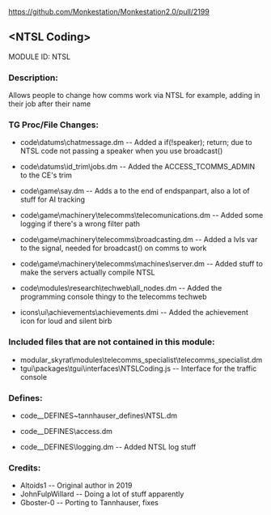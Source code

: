 https://github.com/Monkestation/Monkestation2.0/pull/2199

## \<NTSL Coding>

MODULE ID: NTSL

### Description:

Allows people to change how comms work via NTSL
for example, adding in their job after their name

### TG Proc/File Changes:

- code\datums\chatmessage.dm -- Added a if(!speaker); return; due to NTSL code not passing a speaker when you use broadcast()
- code\datums\id_trim\jobs.dm -- Added the ACCESS_TCOMMS_ADMIN to the CE's trim

- code\game\say.dm -- Adds a </a> to the end of endspanpart, also a lot of stuff for AI tracking
- code\game\machinery\telecomms\telecomunications.dm -- Added some logging if there's a wrong filter path
- code\game\machinery\telecomms\broadcasting.dm -- Added a lvls var to the signal, needed for broadcast() on comms to work
- code\game\machinery\telecomms\machines\server.dm -- Added stuff to make the servers actually compile NTSL

- code\modules\research\techweb\all_nodes.dm -- Added the programming console thingy to the telecomms techweb

- icons\ui\achievements\achievements.dmi -- Added the achievement icon for loud and silent birb

### Included files that are not contained in this module:

- modular_skyrat\modules\telecomms_specialist\telecomms_specialist.dm
- tgui\packages\tgui\interfaces\NTSLCoding.js -- Interface for the traffic console

### Defines:

- code\__DEFINES\~tannhauser_defines\NTSL.dm

- code\__DEFINES\access.dm
- code\__DEFINES\logging.dm -- Added NTSL log stuff

### Credits:

- Altoids1 -- Original author in 2019
- JohnFulpWillard -- Doing a lot of stuff apparently
- Gboster-0 -- Porting to Tannhauser, fixes
